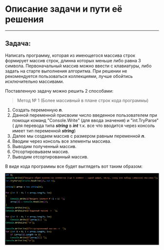 # Описание задачи и пути её решения
---

## **Задача:**  

Написать программу, которая из имеющегося массива строк формирует массив строк, длинна которых меньше либо равна 3 символа. Первоначальный массив можно ввести с клавиатуры, либо задать на старте выполнения алгоритма. При решении не рекомендуется пользоваться коллекциями, лучше обойтись исключительно массивами.

Поставленную задачу можно решить 2 способами:
>Метод № 1 (Более массивный в плане строк кода программы)

1. Создать переменную ***n***.
2. Данной переменной присвоим число введенное пользователем при помощи команд "Console.Write" (для ввода значения) и "int.TryParse" ( для перевода типа ***string*** в ***int*** т.к. все что вводится через консоль имеет тип переменной ***string***)
3. Далее мы создаем массив с размером равным переменной ***n***.
4. Вводим через консоль все элементы массива.
5. Выводим полученный массив.
6. Отсортировываем массив.
7. Выводим отсортированный массив.

В виде кода программы все будет выглядеть вот таким образом:

![Код решения программы][Скрин]



[Скрин]: Способ1.PNG